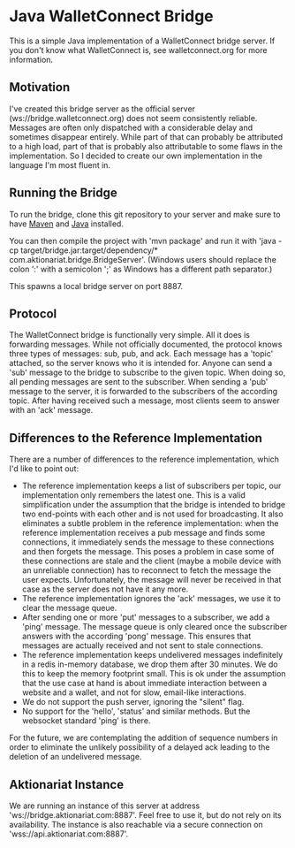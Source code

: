 # Java WalletConnect Bridge

This is a simple Java implementation of a WalletConnect bridge server. If you don't know what WalletConnect is, see walletconnect.org for more information.

## Motivation

I've created this bridge server as the official server (ws://bridge.walletconnect.org) does not seem consistently reliable. Messages are often only dispatched with a considerable delay and sometimes disappear entirely. While part of that can probably be attributed to a high load, part of that is probably also attributable to some flaws in the implementation. So I decided to create our own implementation in the language I'm most fluent in.

## Running the Bridge

To run the bridge, clone this git repository to your server and make sure to have [Maven](https://maven.apache.org/) and [Java](https://openjdk.java.net/install/) installed.

You can then compile the project with 'mvn package' and run it with 'java -cp target/bridge.jar:target/dependency/* com.aktionariat.bridge.BridgeServer'. (Windows users should replace the colon ':' with a semicolon ';' as Windows has a different path separator.)

This spawns a local bridge server on port 8887.

## Protocol

The WalletConnect bridge is functionally very simple. All it does is forwarding messages. While not officially documented, the protocol knows three types of messages: sub, pub, and ack. Each message has a 'topic' attached, so the server knows who it is intended for. Anyone can send a 'sub' message to the bridge to subscribe to the given topic. When doing so, all pending messages are sent to the subscriber. When sending a 'pub' message to the server, it is forwarded to the subscribers of the according topic. After having received such a message, most clients seem to answer with an 'ack' message.

## Differences to the Reference Implementation

There are a number of differences to the reference implementation, which I'd like to point out:

* The reference implementation keeps a list of subscribers per topic, our implementation only remembers the latest one. This is a valid simplification under the assumption that the bridge is intended to bridge two end-points with each other and is not used for broadcasting. It also eliminates a subtle problem in the reference implementation: when the reference implementation receives a pub message and finds some connections, it immediately sends the message to these connections and then forgets the message. This poses a problem in case some of these connections are stale and the client (maybe a mobile device with an unreliable connection) has to reconnect to fetch the message the user expects. Unfortunately, the message will never be received in that case as the server does not have it any more.
* The reference implementation ignores the 'ack' messages, we use it to clear the message queue.
* After sending one or more 'put' messages to a subscriber, we add a 'ping' message. The message queue is only cleared once the subscriber answers with the according 'pong' message. This ensures that messages are actually received and not sent to stale connections.
* The reference implementation keeps undelivered messages indefinitely in a redis in-memory database, we drop them after 30 minutes. We do this to keep the memory footprint small. This is ok under the assumption that the use case at hand is about immediate interaction between a website and a wallet, and not for slow, email-like interactions.
* We do not support the push server, ignoring the "silent" flag.
* No support for the 'hello', 'status' and similar methods. But the websocket standard 'ping' is there.

For the future, we are contemplating the addition of sequence numbers in order to eliminate the unlikely possibility of a delayed ack leading to the deletion of an undelivered message.

## Aktionariat Instance

We are running an instance of this server at address 'ws://bridge.aktionariat.com:8887'. Feel free to use it, but do not rely on its availability. The instance is also reachable via a secure connection on 'wss://api.aktionariat.com:8887'.

